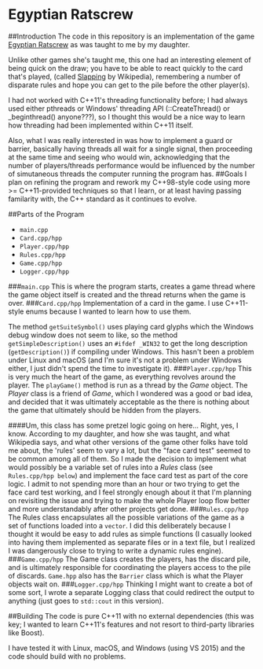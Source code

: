 # Egyptian Ratscrew
##Introduction
The code in this repository is an implementation of the game [Egyptian Ratscrew](https://en.wikipedia.org/wiki/Egyptian_Ratscrew) as was taught to me by my daughter. 

Unlike other games she's taught me, this one had an interesting element of being quick on the draw; you have to be able to react quickly to the card that's played, (called [Slapping](https://en.wikipedia.org/wiki/Egyptian_Ratscrew#Slapping) by Wikipedia), remembering a number of disparate rules and hope you can get to the pile before the other player(s).

I had not worked with C++11's threading functionality before; I had always used either pthreads or Windows' threading API (::CreateThread() or _beginthread() anyone???), so I thought this would be a nice way to learn how threading had been implemented within C++11 itself.

Also, what I was really interested in was how to implement a guard or barrier, basically having threads all wait for a single signal, then proceeding at the same time and seeing who would win, acknowledging that the number of players/threads performance would be influenced by the number of simutaneous threads the computer running the program has. 
##Goals
I plan on refining the program and rework my C++98-style code using more >= C++11-provided techniques so that I learn, or at least having passing familarity with, the C++ standard as it continues to evolve.

##Parts of the Program
* `main.cpp`
* `Card.cpp/hpp`
* `Player.cpp/hpp`
* `Rules.cpp/hpp`
* `Game.cpp/hpp`
* `Logger.cpp/hpp`

###`main.cpp`
This is where the program starts, creates a game thread where the game object itself is created and the thread returns when the game is over.
###`Card.cpp/hpp`
Implementation of a card in the game. I use C++11-style enums because I wanted to learn how to use them.

The method `getSuiteSymbol()` uses playing card glyphs which the Windows debug window does not seem to like, so the method `getSimpleDescription()` uses an `#ifdef _WIN32` to get the long description (`getDescription()`) if compiling under Windows. This hasn't been a problem under Linux and macOS (and I'm sure it's not a problem under Windows either, I just didn't spend the time to investigate it). 
###`Player.cpp/hpp`
This is very much the heart of the game, as everything revolves around the player. The `playGame()` method is run as a thread by the *Game* object. The *Player* class is a friend of *Game*, which I wondered was a good or bad idea, and decided that it was ultimately acceptable as the there is nothing about the game that ultimately should be hidden from the players. 

####Um, this class has some pretzel logic going on here...
Right, yes, I know. According to my daughter, and how she was taught, and what Wikipedia says, and what other versions of the game other folks have told me about, the 'rules' seem to vary a lot, but the "face card test" seemed to be common among all of them. So I made the decision to implement what would possibly be a variable set of rules into a *Rules* class (see `Rules.cpp/hpp below`) and implement the face card test as part of the core logic. I admit to not spending more than an hour or two trying to get the face card test working, and I feel strongly enough about it that I'm planning on revisiting the issue and trying to make the whole Player loop flow better and more understandably after other projects get done.
###`Rules.cpp/hpp`
The Rules class encapsulates all the possible variations of the game as a set of functions loaded into a `vector`. I did this deliberately because I thought it would be easy to add rules as simple functions (I casually looked into having them implemented as separate files or in a text file, but I realized I was dangerously close to trying to write a dynamic rules engine).
###`Game.cpp/hpp`
The Game class creates the players, has the discard pile, and is ultimately responsible for coordinating the players access to the pile of discards. `Game.hpp` also has the `Barrier` class which is what the Player objects wait on.
###`Logger.cpp/hpp`
Thinking I might want to create a bot of some sort, I wrote a separate Logging class that could redirect the output to anything (just goes to `std::cout` in this version).

##Building
The code is pure C++11 with no external dependencies (this was key; I wanted to learn C++11's features and not resort to third-party libraries like Boost).

I have tested it with Linux, macOS, and Windows (using VS 2015) and the code should build with no problems.
